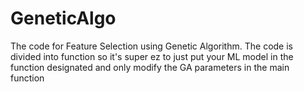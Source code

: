 # GeneticAlgo

The code for Feature Selection using Genetic Algorithm. The code is divided into function so it's super ez to just put your ML model in the function designated and only modify the GA parameters in the main function
